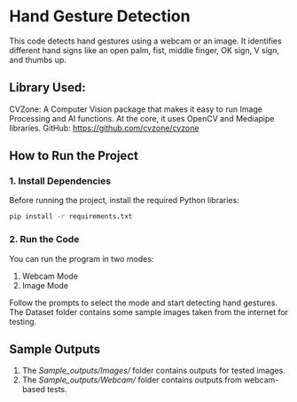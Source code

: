 # Hand Gesture Detection

This code detects hand gestures using a webcam or an image. It identifies different hand signs like an open palm, fist, middle finger, OK sign, V sign, and thumbs up.

## Library Used:

CVZone: A Computer Vision package that makes it easy to run Image Processing and AI functions.
  At the core, it uses OpenCV and Mediapipe libraries.
  GitHub: https://github.com/cvzone/cvzone

## How to Run the Project

### **1. Install Dependencies**
Before running the project, install the required Python libraries:

```bash
pip install -r requirements.txt
```
### **2. Run the Code**
You can run the program in two modes:

1. Webcam Mode
2. Image Mode

Follow the prompts to select the mode and start detecting hand gestures.
The Dataset folder contains some sample images taken from the internet for testing.


## Sample Outputs
1. The _Sample_outputs/Images/_ folder contains outputs for tested images.
2. The _Sample_outputs/Webcam/_ folder contains outputs from webcam-based tests.




